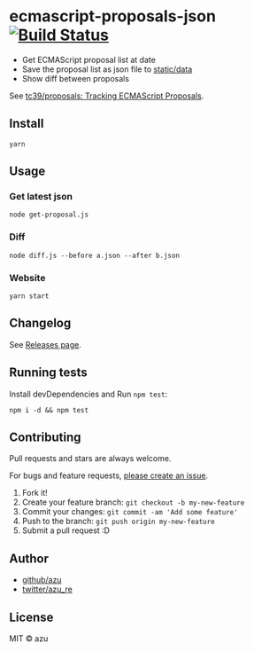 # ecmascript-proposals-json [![Build Status](https://travis-ci.org/asciidwango/js-primer.svg?branch=master)](https://travis-ci.org/asciidwango/js-primer)

- Get ECMAScript proposal list at date
- Save the proposal list as json file to [static/data](static/data)
- Show diff between proposals

See [tc39/proposals: Tracking ECMAScript Proposals](https://github.com/tc39/proposals).

## Install

    yarn

## Usage

### Get latest json

    node get-proposal.js

### Diff

    node diff.js --before a.json --after b.json

### Website

    yarn start

## Changelog

See [Releases page](https://github.com/azu/ecmascript-proposals-json/releases).

## Running tests

Install devDependencies and Run `npm test`:

    npm i -d && npm test

## Contributing

Pull requests and stars are always welcome.

For bugs and feature requests, [please create an issue](https://github.com/azu/ecmascript-proposals-json/issues).

1. Fork it!
2. Create your feature branch: `git checkout -b my-new-feature`
3. Commit your changes: `git commit -am 'Add some feature'`
4. Push to the branch: `git push origin my-new-feature`
5. Submit a pull request :D

## Author

- [github/azu](https://github.com/azu)
- [twitter/azu_re](https://twitter.com/azu_re)

## License

MIT © azu
